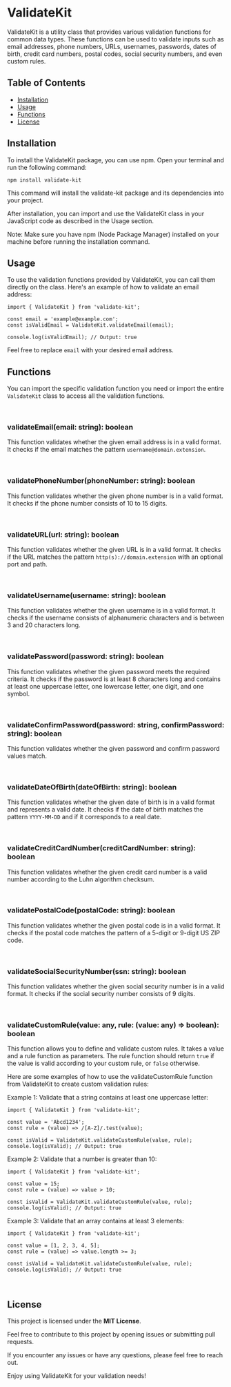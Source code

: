 # ValidateKit

ValidateKit is a utility class that provides various validation functions for common data types. These functions can be used to validate inputs such as email addresses, phone numbers, URLs, usernames, passwords, dates of birth, credit card numbers, postal codes, social security numbers, and even custom rules.

## Table of Contents

- [Installation](#installation)
- [Usage](#usage)
- [Functions](#functions)
- [License](#license)

## Installation

To install the ValidateKit package, you can use npm. Open your terminal and run the following command:

```shell
npm install validate-kit
```

This command will install the validate-kit package and its dependencies into your project.

After installation, you can import and use the ValidateKit class in your JavaScript code as described in the Usage section.

Note: Make sure you have npm (Node Package Manager) installed on your machine before running the installation command.

## Usage

To use the validation functions provided by ValidateKit, you can call them directly on the class. Here's an example of how to validate an email address:

```shell
import { ValidateKit } from 'validate-kit';

const email = 'example@example.com';
const isValidEmail = ValidateKit.validateEmail(email);

console.log(isValidEmail); // Output: true
```

Feel free to replace `email` with your desired email address.

## Functions

You can import the specific validation function you need or import the entire `ValidateKit` class to access all the validation functions.

<br>

### validateEmail(email: string): boolean

This function validates whether the given email address is in a valid format. It checks if the email matches the pattern `username@domain.extension`.

<br>

### validatePhoneNumber(phoneNumber: string): boolean

This function validates whether the given phone number is in a valid format. It checks if the phone number consists of 10 to 15 digits.

<br>

### validateURL(url: string): boolean

This function validates whether the given URL is in a valid format. It checks if the URL matches the pattern `http(s)://domain.extension` with an optional port and path.

<br>

### validateUsername(username: string): boolean

This function validates whether the given username is in a valid format. It checks if the username consists of alphanumeric characters and is between 3 and 20 characters long.

<br>

### validatePassword(password: string): boolean

This function validates whether the given password meets the required criteria. It checks if the password is at least 8 characters long and contains at least one uppercase letter, one lowercase letter, one digit, and one symbol.

<br>

### validateConfirmPassword(password: string, confirmPassword: string): boolean

This function validates whether the given password and confirm password values match.

<br>

### validateDateOfBirth(dateOfBirth: string): boolean

This function validates whether the given date of birth is in a valid format and represents a valid date. It checks if the date of birth matches the pattern `YYYY-MM-DD` and if it corresponds to a real date.

<br>

### validateCreditCardNumber(creditCardNumber: string): boolean

This function validates whether the given credit card number is a valid number according to the Luhn algorithm checksum.

<br>

### validatePostalCode(postalCode: string): boolean

This function validates whether the given postal code is in a valid format. It checks if the postal code matches the pattern of a 5-digit or 9-digit US ZIP code.

<br>

### validateSocialSecurityNumber(ssn: string): boolean

This function validates whether the given social security number is in a valid format. It checks if the social security number consists of 9 digits.

<br>

### validateCustomRule(value: any, rule: (value: any) => boolean): boolean

This function allows you to define and validate custom rules. It takes a value and a rule function as parameters. The rule function should return `true` if the value is valid according to your custom rule, or `false` otherwise.

Here are some examples of how to use the validateCustomRule function from ValidateKit to create custom validation rules:

Example 1: Validate that a string contains at least one uppercase letter:

```shell
import { ValidateKit } from 'validate-kit';

const value = 'Abcd1234';
const rule = (value) => /[A-Z]/.test(value);

const isValid = ValidateKit.validateCustomRule(value, rule);
console.log(isValid); // Output: true
```

Example 2: Validate that a number is greater than 10:

```shell
import { ValidateKit } from 'validate-kit';

const value = 15;
const rule = (value) => value > 10;

const isValid = ValidateKit.validateCustomRule(value, rule);
console.log(isValid); // Output: true
```

Example 3: Validate that an array contains at least 3 elements:

```shell
import { ValidateKit } from 'validate-kit';

const value = [1, 2, 3, 4, 5];
const rule = (value) => value.length >= 3;

const isValid = ValidateKit.validateCustomRule(value, rule);
console.log(isValid); // Output: true
```

<br>

## License

This project is licensed under the **MIT License**.

Feel free to contribute to this project by opening issues or submitting pull requests.

If you encounter any issues or have any questions, please feel free to reach out.

Enjoy using ValidateKit for your validation needs!
